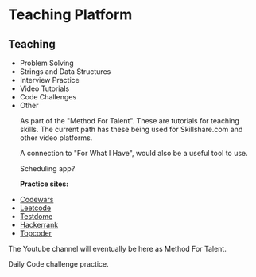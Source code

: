 
  <h1>Teaching Platform </h1>
<h2>Teaching </h2>
  <ul>
<li>Problem Solving</li>
<li>Strings and Data Structures</li>
 <li>Interview Practice</li>
    <li>Video Tutorials</li>    
<li>Code Challenges</li>
    
   
<li>Other</li>

    
    
  <p>As part of the "Method For Talent". 
These are tutorials for teaching skills. 
The current path has these being used for Skillshare.com and other video platforms.</p>  
  <p> A connection to "For What I Have", would also be a useful tool to use. </p> 
  <p> Scheduling app?</p>

<b>Practice sites:</b>



<li>
<a href ="https://www.codewars.com">Codewars</a></li>   
<li>
<a href ="https://www.leetcode.com">Leetcode</a></li>
<li>
<a href ="https://www.testdome.com">Testdome</a></li>
<li>
<a href ="https://www.hackerrank.com">Hackerrank</a></li>

<li>
<a href ="https://topcoder.com">Topcoder</a></li>
 
  </ul>
  <p>The Youtube channel will eventually be here as Method For Talent.</p>
  <p>Daily Code challenge practice. </p>

